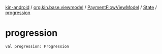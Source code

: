 [kin-android](../../../index.md) / [org.kin.base.viewmodel](../../index.md) / [PaymentFlowViewModel](../index.md) / [State](index.md) / [progression](./progression.md)

# progression

`val progression: Progression`
